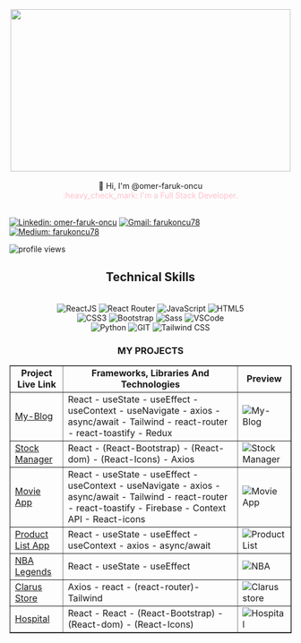 <div align="center">
  <img src="https://media.licdn.com/dms/image/D5612AQGOmwfIE5mlWA/article-cover_image-shrink_720_1280/0/1674617947228?e=1720051200&v=beta&t=slNiuCT8NxwfvCj9EGbnfMj2D_kl6Ay0boay17JhrdM" width="500" height="290">
</div>
</br>
<div align="center">
👋 Hi, I'm @omer-faruk-oncu
</div>
<div align="center">
<span style="color: pink;">:heavy_check_mark: I'm a Full Stack Developer.</span>
</div>
</br>

[![Linkedin: omer-faruk-oncu](https://img.shields.io/badge/linkedin-%230077B5.svg?&style=for-the-badge&logo=linkedin&logoColor=white)](https://www.linkedin.com/in/omer-faruk-oncu/)
[![Gmail: farukoncu78](https://img.shields.io/badge/gmail-f1f2f6.svg?&style=for-the-badge&logo=gmail&logoColor=red)](mailto:farukoncu78@gmail.com)
[![Medium: farukoncu78](https://img.shields.io/badge/medium-black?&style=for-the-badge&logo=medium&logoColor=white)](https://medium.com/@farukoncu78)

<p align="left">
  <img src="https://komarev.com/ghpvc/?username=omer-faruk-oncu" alt="profile views">
</p>
<h2 align="center">
Technical Skills
</h2>
</br>
  
<div align="center">
  <img src="https://img.shields.io/badge/React-20232A?style=for-the-badge&logo=react&logoColor=61DAFB" alt="ReactJS" />
  <img src="https://img.shields.io/badge/React_Router-CA4245?style=for-the-badge&logo=react-router&logoColor=white" alt="React Router" />
  <img src="https://img.shields.io/badge/JavaScript-323330?style=for-the-badge&logo=javascript&logoColor=F7DF1E" alt="JavaScript" />
  <img src="https://img.shields.io/badge/HTML5-E34F26?style=for-the-badge&logo=html5&logoColor=white" alt="HTML5" />
  </br>
  <img src="https://img.shields.io/badge/CSS3-1572B6?style=for-the-badge&logo=css3&logoColor=white" alt="CSS3" />
  <img src="https://img.shields.io/badge/Bootstrap-563D7C?style=for-the-badge&logo=bootstrap&logoColor=white" alt="Bootstrap" />
  <img src="https://img.shields.io/badge/Sass-CC6699?style=for-the-badge&logo=sass&logoColor=white" alt="Sass" />
  <img src="https://img.shields.io/badge/Visual_Studio_Code-0078D4?style=for-the-badge&logo=visual%20studio%20code&logoColor=white" alt="VSCode" />
  </br>
  <img src="https://img.shields.io/badge/Python-14354C?style=for-the-badge&logo=python&logoColor=white" alt="Python" />
  <img src="https://img.shields.io/badge/GIT-E44C30?style=for-the-badge&logo=git&logoColor=white" alt="GIT" />
  <img src="https://img.shields.io/badge/Tailwind-38B2AC?style=for-the-badge&logo=tailwind-css&logoColor=white" alt="Tailwind CSS" />
</div>

<table border="1"  align="center">
        <h3 align="center">MY PROJECTS</h3>
    <td  align="center"><strong>Project Live Link</strong></td>
      <td  align="center">
        <strong
          >Frameworks, Libraries And Technologies</strong
        >
      </td>
      <td  align="center""><strong>Preview</strong></td>
     <tr>
        <td><a href="https://my-blog-oncu.netlify.app">My-Blog</a></td>
        <td>React - useState - useEffect - useContext - useNavigate - axios - async/await - Tailwind - react-router - react-toastify - Redux</td>
        <td><img src="https://github.com/omer-faruk-oncu/my-blog-redux/assets/154313389/260fd48d-9049-4342-97bf-aad95bcd3d07" alt="My-Blog" /> </td>
      </tr>
      <tr style="margin: auto;">
        <td><a href="https://stock-manager-oncu.netlify.app">Stock Manager</a></td>
        <td>React - (React-Bootstrap) - (React-dom) - (React-Icons) - Axios</td>
        <td><img src="https://github.com/omer-faruk-oncu/stock-manager/assets/154313389/86ec12a0-5436-44ea-9d52-e6f718b3f5fe" />Stock Manager</td>
      </tr>
       <tr>
        <td><a href="https://movie-app-oncu.netlify.app">Movie App</a></td>
        <td>React - useState - useEffect - useContext - useNavigate - axios - async/await - Tailwind - react-router - react-toastify - Firebase - Context API - React-icons</td>
        <td><img src="https://github.com/omer-faruk-oncu/movie-app/assets/154313389/a58c27a7-038f-4e2f-8ac5-2759ea5e602f" alt="Movie App" /> </td>
      </tr>
         <tr>
        <td><a href="https://omer-faruk-oncu.github.io/product-list/">Product List App</a></td>
        <td> React - useState - useEffect - useContext - axios - async/await </td>
        <td><img src="https://github.com/omer-faruk-oncu/product-list/assets/154313389/8d6a052e-e2bb-4239-a07a-9757d94a6673" alt="Product List" /> </td>
      </tr>
      <tr style="margin: auto;">
        <td><a href="https://nba-legends-oncuu.netlify.app">NBA Legends</a></td>
        <td>React - useState - useEffect</td>
        <td><img src="https://github.com/omer-faruk-oncu/nba-legends/assets/154313389/f88a65dc-ac8a-4478-a3f2-02ba23f4a9d9" alt="NBA" /> </td>
      </tr>
        <tr style="margin: auto;">
        <td><a href="https://clarus-store-oncu.netlify.app">Clarus Store</a></td>
        <td>Axios - react - (react-router)- Tailwind </td>
        <td><img src="https://github.com/omer-faruk-oncu/clarus-store/assets/154313389/b6bb6b18-86f9-4846-80bd-0b74a3f5ecd5" alt="Clarus store" /> </td>
      </tr>
       <tr style="margin: auto;">
        <td><a href="https://hospital-app-oncu.netlify.app">Hospital</a></td>
        <td>React - React - (React-Bootstrap) - (React-dom) - (React-Icons) </td>
        <td><img src="https://github.com/omer-faruk-oncu/hospital-app/assets/154313389/5d256072-9bdd-422b-b75b-878b8ad9df21" alt="Hospital" /> </td>
      </tr>
      </table>

<!---
omer-faruk-oncu/omer-faruk-oncu is a ✨ special ✨ repository because its `README.md` (this file) appears on your GitHub profile.
You can click the Preview link to take a look at your changes.
--->
